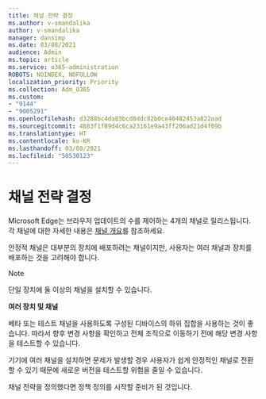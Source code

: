 ```yaml
---
title: 채널 전략 결정
ms.author: v-smandalika
author: v-smandalika
manager: dansimp
ms.date: 03/08/2021
audience: Admin
ms.topic: article
ms.service: o365-administration
ROBOTS: NOINDEX, NOFOLLOW
localization_priority: Priority
ms.collection: Adm_O365
ms.custom:
- "9144"
- "9005291"
ms.openlocfilehash: d3288bc4da83bcd8ddc82b0ce40482453a822aad
ms.sourcegitcommit: 4883f1f89d4c6ca23161e9a43ff206ad21d4f09b
ms.translationtype: HT
ms.contentlocale: ko-KR
ms.lasthandoff: 03/08/2021
ms.locfileid: "50530123"
---
```

# <a name="determine-channel-strategy"></a>채널 전략 결정

Microsoft Edge는 브라우저 업데이트의 수를 제어하는 4개의 채널로 릴리스됩니다. 각 채널에 대한 자세한 내용은 [채널 개요](https://docs.microsoft.com/DeployEdge/microsoft-edge-channels#channel-overview)를 참조하세요.

안정적 채널은 대부분의 장치에 배포하려는 채널이지만, 사용자는 여러 채널과 장치를 배포하는 것을 고려해야 합니다.

> [!NOTE]
> 단일 장치에 둘 이상의 채널을 설치할 수 있습니다.

**여러 장치 및 채널**

베타 또는 테스트 채널을 사용하도록 구성된 디바이스의 하위 집합을 사용하는 것이 좋습니다. 따라서 향후 변경 사항을 확인하고 전체 조직으로 이동하기 전에 해당 변경 사항을 테스트할 수 있습니다.

기기에 여러 채널을 설치하면 문제가 발생할 경우 사용자가 쉽게 안정적인 채널로 전환할 수 있기 때문에 새로운 버전을 테스트할 위험을 줄일 수 있습니다.

채널 전략을 정의했다면 정책 정의를 시작할 준비가 된 것입니다.


